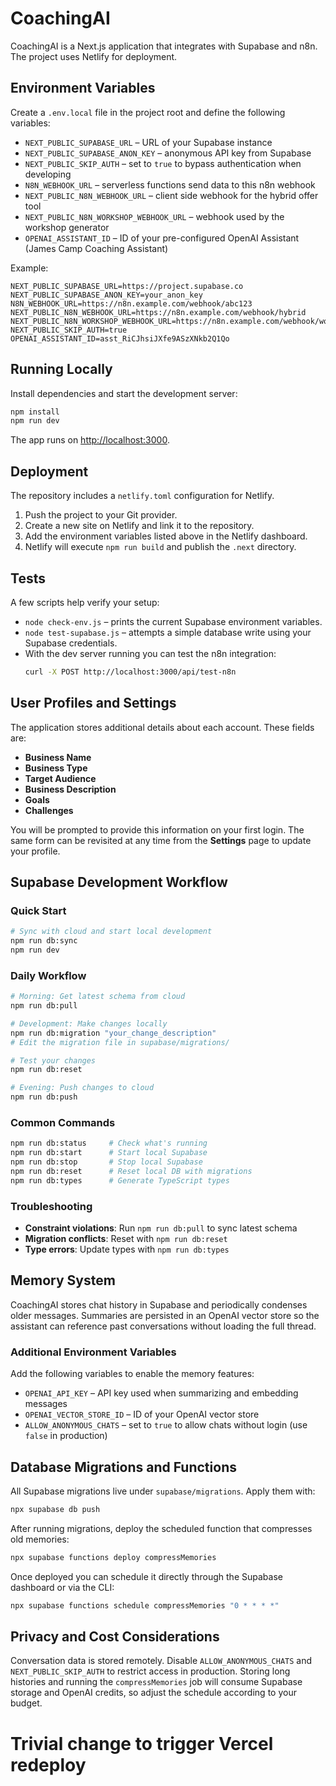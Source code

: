 # CoachingAI

CoachingAI is a Next.js application that integrates with Supabase and n8n. The project uses Netlify for deployment.

## Environment Variables

Create a `.env.local` file in the project root and define the following variables:

- `NEXT_PUBLIC_SUPABASE_URL` – URL of your Supabase instance
- `NEXT_PUBLIC_SUPABASE_ANON_KEY` – anonymous API key from Supabase
- `NEXT_PUBLIC_SKIP_AUTH` – set to `true` to bypass authentication when developing
- `N8N_WEBHOOK_URL` – serverless functions send data to this n8n webhook
- `NEXT_PUBLIC_N8N_WEBHOOK_URL` – client side webhook for the hybrid offer tool
- `NEXT_PUBLIC_N8N_WORKSHOP_WEBHOOK_URL` – webhook used by the workshop generator
- `OPENAI_ASSISTANT_ID` – ID of your pre-configured OpenAI Assistant (James Camp Coaching Assistant)

Example:

```env
NEXT_PUBLIC_SUPABASE_URL=https://project.supabase.co
NEXT_PUBLIC_SUPABASE_ANON_KEY=your_anon_key
N8N_WEBHOOK_URL=https://n8n.example.com/webhook/abc123
NEXT_PUBLIC_N8N_WEBHOOK_URL=https://n8n.example.com/webhook/hybrid
NEXT_PUBLIC_N8N_WORKSHOP_WEBHOOK_URL=https://n8n.example.com/webhook/workshop
NEXT_PUBLIC_SKIP_AUTH=true
OPENAI_ASSISTANT_ID=asst_RiCJhsiJXfe9ASzXNkb2Q1Qo
```

## Running Locally

Install dependencies and start the development server:

```bash
npm install
npm run dev
```

The app runs on [http://localhost:3000](http://localhost:3000).

## Deployment

The repository includes a `netlify.toml` configuration for Netlify.

1. Push the project to your Git provider.
2. Create a new site on Netlify and link it to the repository.
3. Add the environment variables listed above in the Netlify dashboard.
4. Netlify will execute `npm run build` and publish the `.next` directory.

## Tests

A few scripts help verify your setup:

- `node check-env.js` – prints the current Supabase environment variables.
- `node test-supabase.js` – attempts a simple database write using your Supabase credentials.
- With the dev server running you can test the n8n integration:
  ```bash
  curl -X POST http://localhost:3000/api/test-n8n
  ```


## User Profiles and Settings

The application stores additional details about each account. These fields are:

- **Business Name**
- **Business Type**
- **Target Audience**
- **Business Description**
- **Goals**
- **Challenges**

You will be prompted to provide this information on your first login. The same form can be revisited at any time from the **Settings** page to update your profile.

## Supabase Development Workflow

### Quick Start
```bash
# Sync with cloud and start local development
npm run db:sync
npm run dev
```

### Daily Workflow
```bash
# Morning: Get latest schema from cloud
npm run db:pull

# Development: Make changes locally
npm run db:migration "your_change_description"
# Edit the migration file in supabase/migrations/

# Test your changes
npm run db:reset

# Evening: Push changes to cloud
npm run db:push
```

### Common Commands
```bash
npm run db:status     # Check what's running
npm run db:start      # Start local Supabase
npm run db:stop       # Stop local Supabase
npm run db:reset      # Reset local DB with migrations
npm run db:types      # Generate TypeScript types
```

### Troubleshooting
- **Constraint violations**: Run `npm run db:pull` to sync latest schema
- **Migration conflicts**: Reset with `npm run db:reset`
- **Type errors**: Update types with `npm run db:types`

## Memory System

CoachingAI stores chat history in Supabase and periodically condenses older
messages. Summaries are persisted in an OpenAI vector store so the assistant can
reference past conversations without loading the full thread.

### Additional Environment Variables

Add the following variables to enable the memory features:

- `OPENAI_API_KEY` – API key used when summarizing and embedding messages
- `OPENAI_VECTOR_STORE_ID` – ID of your OpenAI vector store
- `ALLOW_ANONYMOUS_CHATS` – set to `true` to allow chats without login (use
  `false` in production)

## Database Migrations and Functions

All Supabase migrations live under `supabase/migrations`. Apply them with:

```bash
npx supabase db push
```

After running migrations, deploy the scheduled function that compresses old
memories:

```bash
npx supabase functions deploy compressMemories
```

Once deployed you can schedule it directly through the Supabase dashboard or via
the CLI:

```bash
npx supabase functions schedule compressMemories "0 * * * *"
```

## Privacy and Cost Considerations

Conversation data is stored remotely. Disable `ALLOW_ANONYMOUS_CHATS` and
`NEXT_PUBLIC_SKIP_AUTH` to restrict access in production. Storing long histories
and running the `compressMemories` job will consume Supabase storage and OpenAI
credits, so adjust the schedule according to your budget.

# Trivial change to trigger Vercel redeploy
